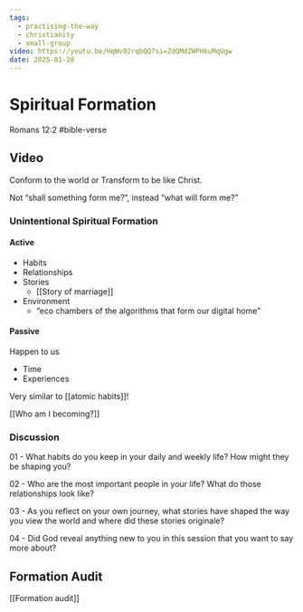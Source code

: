 ```yaml
---
tags:
  - practising-the-way
  - christianity
  - small-group
video: https://youtu.be/HqWv92rqbQQ?si=ZdQMdZWPHkuMqUgw
date: 2025-01-28
---
```


# Spiritual Formation

Romans 12:2 #bible-verse

## Video

Conform to the world or Transform to be like Christ.

Not “shall something form me?”, instead “what will form me?”

### Unintentional Spiritual Formation

#### Active

- Habits
- Relationships
- Stories
	- [[Story of marriage]]
- Environment
	- “eco chambers of the algorithms that form our digital home”

#### Passive

Happen to us

- Time
- Experiences

Very similar to [[atomic habits]]!

[[Who am I becoming?]]
### Discussion

01 - What habits do you keep in your daily and weekly life? How might they be shaping you?

02 - Who are the most important people in your life? What do those relationships look like?

03 - As you reflect on your own journey, what stories have shaped the way you view the world and where did these stories originale?

04 - Did God reveal anything new to you in this session that you want to say more about?

## Formation Audit
[[Formation audit]]

